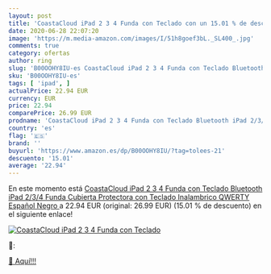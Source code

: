 ```yaml
---
layout: post
title: 'CoastaCloud iPad 2 3 4 Funda con Teclado con un 15.01 % de descuento'
date: 2020-06-28 22:07:20
image: 'https://m.media-amazon.com/images/I/51h8goef3bL._SL400_.jpg'
comments: true
category: ofertas
author: ring
slug: 'B00OOHY8IU-es CoastaCloud iPad 2 3 4 Funda con Teclado Bluetooth iPad...'
sku: 'B00OOHY8IU-es'
tags: [ 'ipad', ]
actualPrice: 22.94 EUR
currency: EUR
price: 22.94
comparePrice: 26.99 EUR
prodname: 'CoastaCloud iPad 2 3 4 Funda con Teclado Bluetooth iPad 2/3/4 Funda Cubierta Protectora con Teclado Inalambrico QWERTY Español  Negro '
country: 'es'
flag: '🇪🇸'
brand: ''
buyurl: 'https://www.amazon.es/dp/B00OOHY8IU/?tag=tolees-21'
descuento: '15.01'
average: '22.94'
---
```


En este momento está [CoastaCloud iPad 2 3 4 Funda con Teclado Bluetooth iPad 2/3/4 Funda Cubierta Protectora con Teclado Inalambrico QWERTY Español  Negro ](https://www.amazon.es/dp/B00OOHY8IU/?tag=tolees-21) a 22.94 EUR (original: 26.99 EUR) (15.01 %  de descuento) en el siguiente enlace!

[![CoastaCloud iPad 2 3 4 Funda con Teclado](https://m.media-amazon.com/images/I/51h8goef3bL._SL400_.jpg)](https://www.amazon.es/dp/B00OOHY8IU/?tag=tolees-21)

🔎:


[🛒 Aquí!!!](https://www.amazon.es/dp/B00OOHY8IU/?tag=tolees-21)
